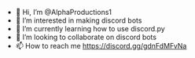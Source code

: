 - 👋 Hi, I’m @AlphaProductions1
- 👀 I’m interested in making discord bots
- 🌱 I’m currently learning how to use discord.py
- 💞️ I’m looking to collaborate on discord bots
- 📫 How to reach me https://discord.gg/gdnFdMFvNa
